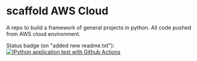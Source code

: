 # scaffold AWS Cloud
A repo to build a framework of general projects in python. All code pushed from AWS cloud environment.

Status badge (on "added new readme.txt"):
[![IPython application test with Github Actions](https://github.com/Samia1117/scaffold/actions/workflows/basic.yml/badge.svg)](https://github.com/Samia1117/scaffold/actions/workflows/basic.yml)
